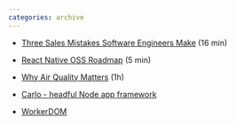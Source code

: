 ```yaml
---
categories: archive
---
```


- [Three Sales Mistakes Software Engineers Make](https://www.pipelinedb.com/blog/three-sales-mistakes-software-engineers-make "https://www.pipelinedb.com/blog/three-sales-mistakes-software-engineers-make") (16 min)

- [React Native OSS Roadmap](http://facebook.github.io/react-native/blog/2018/11/01/oss-roadmap "http://facebook.github.io/react-native/blog/2018/11/01/oss-roadmap ") (5 min)

- [Why Air Quality Matters](https://www.youtube.com/watch?v=MRqh8oLY7Ik "https://www.youtube.com/watch?v=MRqh8oLY7Ik ") (1h)

- [Carlo - headful Node app framework](https://github.com/GoogleChromeLabs/carlo "https://github.com/GoogleChromeLabs/carlo")

- [WorkerDOM](https://github.com/ampproject/worker-dom "https://github.com/ampproject/worker-dom")

